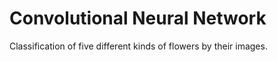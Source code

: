 # Convolutional Neural Network


Classification of five different kinds of flowers by their images.


